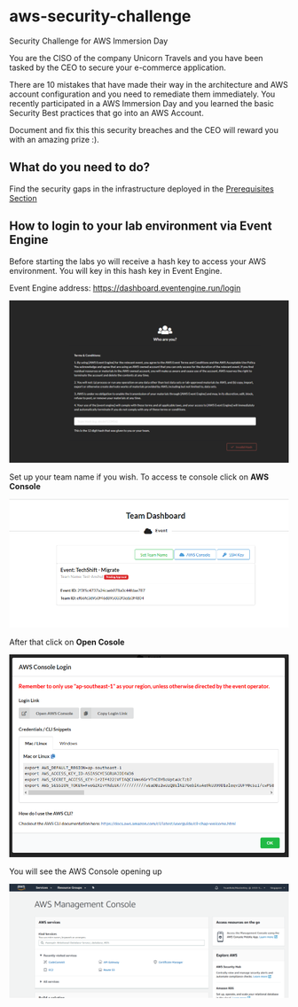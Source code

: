 # aws-security-challenge
Security Challenge for AWS Immersion Day



You are the CISO of the company Unicorn Travels and you have been tasked by the CEO to secure your e-commerce application.

There are 10 mistakes that have made their way in the architecture and AWS account configuration and you need to remediate them immediately. You recently participated in a AWS Immersion Day
and you learned the basic Security Best practices that go into an AWS Account.

Document and fix this this security breaches and the CEO will reward you with an amazing prize :).

## What do you need to do?

Find the security gaps in the infrastructure deployed in the [Prerequisites Section](../00-Prerequisites-Lab/README.md)





## How to login to your lab environment via Event Engine

Before starting the labs yo will receive a hash key to access your AWS environment. You will key in this hash key in Event Engine.

Event Engine address: https://dashboard.eventengine.run/login

![images](images/eventengine.png)

Set up your team name if you wish. To access te console click on __AWS Console__

![images](images/eeconsole.png)

After that click on __Open Cosole__

![images](images/eeopenconsole.png)

You will see the AWS Console opening up

![images](images/eeawsconsole.png)
